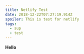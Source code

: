 ```yaml
---
title: Netlify Test
date: 2018-12-22T07:27:19.914Z
spoiler: This is test for netlify
tags:
  - sup
  - test
---
```

**Hello**
